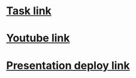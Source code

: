 <h1>
  <a href="https://github.com/rolling-scopes-school/tasks/blob/master/tasks/presentation.md">Task link</a>
</h1>
<h1>
  <a href="https://youtu.be/_o_JWPMpvhI">Youtube link</a>
</h1>
<h1>
  <a href="https://electron-presentation.netlify.app/">Presentation deploy link</a>
</h1>


